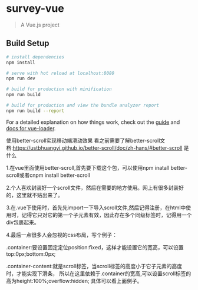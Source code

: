 # survey-vue

> A Vue.js project

## Build Setup

``` bash
# install dependencies
npm install

# serve with hot reload at localhost:8080
npm run dev

# build for production with minification
npm run build

# build for production and view the bundle analyzer report
npm run build --report
```

For a detailed explanation on how things work, check out the [guide](http://vuejs-templates.github.io/webpack/) and [docs for vue-loader](http://vuejs.github.io/vue-loader).

使用better-scroll实现移动端滑动效果
看之前需要了解better-scroll文档:https://ustbhuangyi.github.io/better-scroll/doc/zh-hans/#better-scroll 是什么

1.在vue里面使用better-scroll,首先要下载这个包，可以使用npm inatall better-scroll或者cnpm install better-scroll

2.个人喜欢封装好一个scroll文件，然后在需要的地方使用。网上有很多封装好的，这里就不贴出来了。

3.在.vue下使用时，首先先import一下导入scroll文件,然后记得注册，在html中使用时，记得它只对它的第一个子元素有效，因此存在多个同级标签时，记得用一个div包裹起来。

4.最后一点很多人会忽视的css布局，写个例子：
<template>
  <div class="container" ref="container">
    <scroll ref="scroll" class="container-content" :data="datalist">
        <div>
          <h1>test</h1>
          <ul>
             <li @click="selectItem(item)" v-for="item of datalist" class="item">
          		<h2 v-if="type == 3" v-html="item.endDate"></h2>
          		<p class="desc" v-html="item.answerTime"></p>
          	</li>
          </ul>
        </div>
    </scroll>
  </div>
</template>

<script type="text/ecmascript-6">
import api from 'api/url'
import scroll from 'components/base/scroll/scroll'
	
export default {
  data(){
    return {
      title: '',
      datalist: [],
      ......
    }
  },
  methods: {
    ......
  },
  components: {
    scroll
  },
  mounted() {
    ....
}
</script>


<style>
	.container{
    position: fixed;
    /*width: 100%;*/
    top: 0px;
    bottom: 0px;
   }
	.container-content{
  	height: 100%;
  	overflow: hidden;
  	}
	.item{
	  ......
	}
</style>

.container:要设置固定定位position:fixed，这样才能设置它的宽高，可以设置top:0px;bottom:0px;

.container-content:就是scroll标签，当scroll标签的高度小于它子元素的高度时，才能实现下滑条，
所以在这里依赖于.container的宽高,可以设置scroll标签的高为height:100%;overflow:hidden;
具体可以看上面例子。

